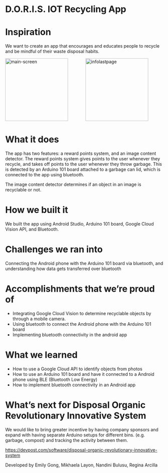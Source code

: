 # D.O.R.I.S. IOT Recycling App

# Inspiration
We want to create an app that encourages and educates people to recycle and be mindful of their waste disposal habits.

<img src="https://github.com/rarcilla/cmd-f-project/blob/master/app/src/main/res/raw/main-screen.png" alt="main-screen" width="200"/>&emsp;&emsp;&emsp;&emsp;<img src="https://github.com/rarcilla/cmd-f-project/blob/master/app/src/main/res/raw/infolastpage.png" alt="infolastpage" width="200"/>


# What it does
The app has two features: a reward points system, and an image content detector. The reward points system gives points to the user whenever they recycle, and takes off points to the user whenever they throw garbage. This is detected by an Arduino 101 board attached to a garbage can lid, which is connected to the app using bluetooth.

The image content detector determines if an object in an image is recyclable or not.

# How we built it
We built the app using Android Studio, Arduino 101 board, Google Cloud Vision API, and Bluetooth.

# Challenges we ran into
Connecting the Android phone with the Arduino 101 board via bluetooth, and understanding how data gets transferred over bluetooth


# Accomplishments that we’re proud of
* Integrating Google Cloud Vision to determine recyclable objects by through a mobile camera.
* Using bluetooth to connect the Android phone with the  Arduino 101 board
* Implementing bluetooth connectivity in the android app

# What we learned
* How to use a Google Cloud API to identify objects from photos
* How to use an Arduino 101 board and have it connected to a Android phone using BLE (Bluetooth Low Energy)
* How to implement bluetooth connectivity in an Android app

# What’s next for Disposal Organic Revolutionary Innovative System
We would like to bring greater incentive by having company sponsors and expand with having separate Arduino setups for different bins. (e.g. garbage, compost) and tracking the activity between them.

https://devpost.com/software/disposal-organic-revolutionary-innovative-system

Developed by Emily Gong, Mikhaela Layon, Nandini Bulusu, Regina Arcilla
